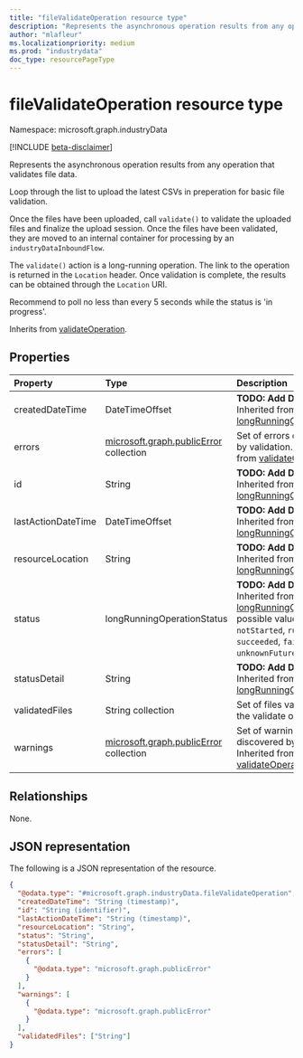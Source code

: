 ```yaml
---
title: "fileValidateOperation resource type"
description: "Represents the asynchronous operation results from any operation that validates file data."
author: "mlafleur"
ms.localizationpriority: medium
ms.prod: "industrydata"
doc_type: resourcePageType
---
```


# fileValidateOperation resource type

Namespace: microsoft.graph.industryData

[!INCLUDE [beta-disclaimer](../../includes/beta-disclaimer.md)]

Represents the asynchronous operation results from any operation that validates file data.

Loop through the list to upload the latest CSVs in preperation for basic file validation.

Once the files have been uploaded, call `validate()` to validate the uploaded files and finalize the upload session. Once the files have been validated, they are moved to an internal container for processing by an `industryDataInboundFlow`.

The `validate()` action is a long-running operation. The link to the operation is returned in the `Location` header. Once validation is complete, the results can be obtained through the `Location` URI.

Recommend to poll no less than every 5 seconds while the status is 'in progress'.

Inherits from [validateOperation](../resources/industrydata-validateoperation.md).

## Properties

| Property           | Type                                                                  | Description                                                                                                                                                                                          |
| :----------------- | :-------------------------------------------------------------------- | :--------------------------------------------------------------------------------------------------------------------------------------------------------------------------------------------------- |
| createdDateTime    | DateTimeOffset                                                        | **TODO: Add Description** Inherited from [longRunningOperation](../resources/longrunningoperation.md).                                                                                               |
| errors             | [microsoft.graph.publicError](../resources/publicerror.md) collection | Set of errors discovered by validation. Inherited from [validateOperation](../resources/industrydata-validateoperation.md).                                                                          |
| id                 | String                                                                | **TODO: Add Description** Inherited from [longRunningOperation](../resources/longrunningoperation.md).                                                                                               |
| lastActionDateTime | DateTimeOffset                                                        | **TODO: Add Description** Inherited from [longRunningOperation](../resources/longrunningoperation.md).                                                                                               |
| resourceLocation   | String                                                                | **TODO: Add Description** Inherited from [longRunningOperation](../resources/longrunningoperation.md).                                                                                               |
| status             | longRunningOperationStatus                                            | **TODO: Add Description** Inherited from [longRunningOperation](../resources/longrunningoperation.md).The possible values are: `notStarted`, `running`, `succeeded`, `failed`, `unknownFutureValue`. |
| statusDetail       | String                                                                | **TODO: Add Description** Inherited from [longRunningOperation](../resources/longrunningoperation.md).                                                                                               |
| validatedFiles     | String collection                                                     | Set of files validated by the validate operation.                                                                                                                                                    |
| warnings           | [microsoft.graph.publicError](../resources/publicerror.md) collection | Set of warnings discovered by validation. Inherited from [validateOperation](../resources/industrydata-validateoperation.md).                                                                        |

## Relationships

None.

## JSON representation

The following is a JSON representation of the resource.

<!-- {
  "blockType": "resource",
  "keyProperty": "id",
  "@odata.type": "microsoft.graph.industryData.fileValidateOperation",
  "baseType": "microsoft.graph.industryData.validateOperation",
  "openType": false
}
-->

```json
{
  "@odata.type": "#microsoft.graph.industryData.fileValidateOperation",
  "createdDateTime": "String (timestamp)",
  "id": "String (identifier)",
  "lastActionDateTime": "String (timestamp)",
  "resourceLocation": "String",
  "status": "String",
  "statusDetail": "String",
  "errors": [
    {
      "@odata.type": "microsoft.graph.publicError"
    }
  ],
  "warnings": [
    {
      "@odata.type": "microsoft.graph.publicError"
    }
  ],
  "validatedFiles": ["String"]
}
```
